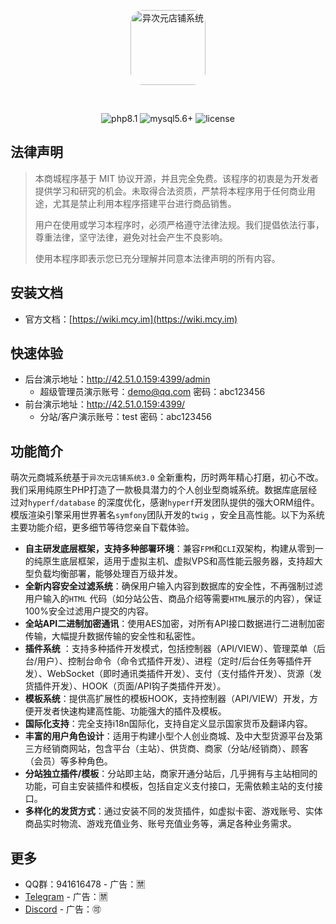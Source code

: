 <p align="center">
  <a href="https://wiki.mcy.im">
    <img src="favicon.ico" width="120" height="120" style="border-radius: 20px;" alt="异次元店铺系统">
  </a>
</p>
<br>
<p align="center">
<span>
<img src="https://wiki.mcy.im/icon/php.svg" alt="php8.1">
</span>
<span>
<img src="https://wiki.mcy.im/icon/mysql-version.svg" alt="mysql5.6+">
</span>
<span><img src="https://wiki.mcy.im/icon/license.svg" alt="license"></span>
</p>

## 法律声明
> 本商城程序基于 MIT 协议开源，并且完全免费。该程序的初衷是为开发者提供学习和研究的机会。未取得合法资质，严禁将本程序用于任何商业用途，尤其是禁止利用本程序搭建平台进行商品销售。
>
> 用户在使用或学习本程序时，必须严格遵守法律法规。我们提倡依法行事，尊重法律，坚守法律，避免对社会产生不良影响。
>
> 使用本程序即表示您已充分理解并同意本法律声明的所有内容。

## 安装文档
- 官方文档：[https://wiki.mcy.im](https://wiki.mcy.im)

## 快速体验
- 后台演示地址：http://42.51.0.159:4399/admin
  - 超级管理员演示账号：demo@qq.com 密码：abc123456
- 前台演示地址：http://42.51.0.159:4399/
  - 分站/客户演示账号：test  密码：abc123456

## 功能简介

萌次元商城系统基于`异次元店铺系统3.0`
全新重构，历时两年精心打磨，初心不改。我们采用纯原生PHP打造了一款极具潜力的个人创业型商城系统。数据库底层经过对`hyperf/database`
的深度优化，感谢`hyperf`开发团队提供的强大ORM组件。模版渲染引擎采用世界著名`symfony`团队开发的`twig`
，安全且高性能。以下为系统主要功能介绍，更多细节等待您亲自下载体验。

- **自主研发底层框架，支持多种部署环境**：兼容`FPM`和`CLI`双架构，构建从零到一的纯原生底层框架，适用于虚拟主机、虚拟VPS和高性能云服务器，支持超大型负载均衡部署，能够处理百万级并发。
- **全新内容安全过滤系统**：确保用户输入内容到数据库的安全性，不再强制过滤用户输入的`HTML`
  代码（如分站公告、商品介绍等需要`HTML`展示的内容），保证100%安全过滤用户提交的内容。
- **全站API二进制加密通讯**：使用AES加密，对所有API接口数据进行二进制加密传输，大幅提升数据传输的安全性和私密性。
- **插件系统**
  ：支持多种插件开发模式，包括控制器（API/VIEW）、管理菜单（后台/用户）、控制台命令（命令式插件开发）、进程（定时/后台任务等插件开发）、WebSocket（即时通讯类插件开发）、支付（支付插件开发）、货源（发货插件开发）、HOOK（页面/API钩子类插件开发）。
- **模板系统**：提供高扩展性的模板HOOK，支持控制器（API/VIEW）开发，方便开发者快速构建高性能、功能强大的插件及模板。
- **国际化支持**：完全支持i18n国际化，支持自定义显示国家货币及翻译内容。
- **丰富的用户角色设计**：适用于构建小型个人创业商城、及中大型货源平台及第三方经销商网站，包含平台（主站）、供货商、商家（分站/经销商）、顾客（会员）等多种角色。
- **分站独立插件/模板**：分站即主站，商家开通分站后，几乎拥有与主站相同的功能，可自主安装插件和模板，包括自定义支付接口，无需依赖主站的支付接口。
- **多样化的发货方式**：通过安装不同的发货插件，如虚拟卡密、游戏账号、实体商品实时物流、游戏充值业务、账号充值业务等，满足各种业务需求。

## 更多

- QQ群：941616478 - 广告：🈲
- [Telegram](http://t.me/mcyofficial) - 广告：🈲
- [Discord](https://discord.gg/MAduAfBvCK) - 广告：🉑